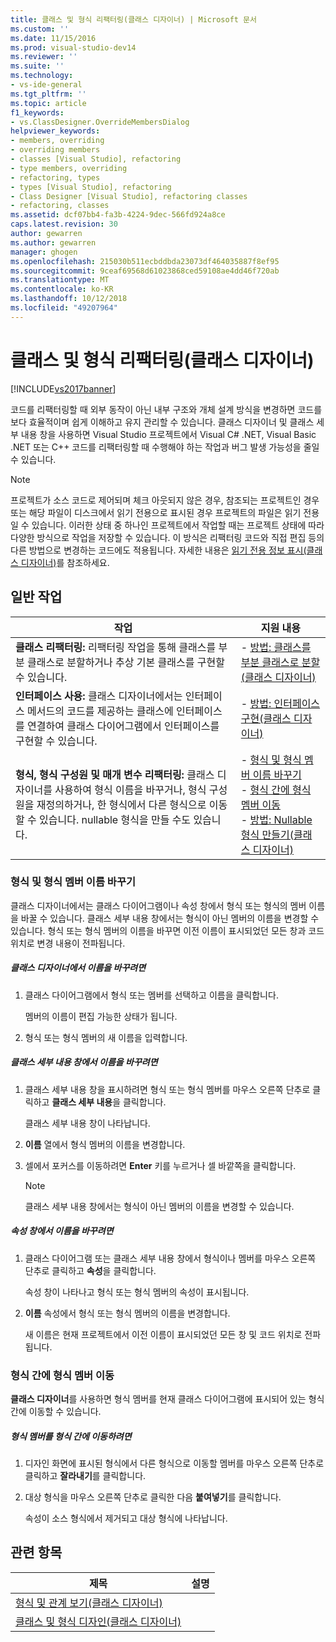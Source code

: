 ```yaml
---
title: 클래스 및 형식 리팩터링(클래스 디자이너) | Microsoft 문서
ms.custom: ''
ms.date: 11/15/2016
ms.prod: visual-studio-dev14
ms.reviewer: ''
ms.suite: ''
ms.technology:
- vs-ide-general
ms.tgt_pltfrm: ''
ms.topic: article
f1_keywords:
- vs.ClassDesigner.OverrideMembersDialog
helpviewer_keywords:
- members, overriding
- overriding members
- classes [Visual Studio], refactoring
- type members, overriding
- refactoring, types
- types [Visual Studio], refactoring
- Class Designer [Visual Studio], refactoring classes
- refactoring, classes
ms.assetid: dcf07bb4-fa3b-4224-9dec-566fd924a8ce
caps.latest.revision: 30
author: gewarren
ms.author: gewarren
manager: ghogen
ms.openlocfilehash: 215030b511ecbddbda23073df464035887f8ef95
ms.sourcegitcommit: 9ceaf69568d61023868ced59108ae4dd46f720ab
ms.translationtype: MT
ms.contentlocale: ko-KR
ms.lasthandoff: 10/12/2018
ms.locfileid: "49207964"
---
```

# <a name="refactoring-classes-and-types-class-designer"></a>클래스 및 형식 리팩터링(클래스 디자이너)
[!INCLUDE[vs2017banner](../includes/vs2017banner.md)]

코드를 리팩터링할 때 외부 동작이 아닌 내부 구조와 개체 설계 방식을 변경하면 코드를 보다 효율적이며 쉽게 이해하고 유지 관리할 수 있습니다. 클래스 디자이너 및 클래스 세부 내용 창을 사용하면 Visual Studio 프로젝트에서 Visual C# .NET, Visual Basic .NET 또는 C++ 코드를 리팩터링할 때 수행해야 하는 작업과 버그 발생 가능성을 줄일 수 있습니다.  
  
> [!NOTE]
>  프로젝트가 소스 코드로 제어되며 체크 아웃되지 않은 경우, 참조되는 프로젝트인 경우 또는 해당 파일이 디스크에서 읽기 전용으로 표시된 경우 프로젝트의 파일은 읽기 전용일 수 있습니다. 이러한 상태 중 하나인 프로젝트에서 작업할 때는 프로젝트 상태에 따라 다양한 방식으로 작업을 저장할 수 있습니다. 이 방식은 리팩터링 코드와 직접 편집 등의 다른 방법으로 변경하는 코드에도 적용됩니다. 자세한 내용은 [읽기 전용 정보 표시(클래스 디자이너)](http://msdn.microsoft.com/en-us/33e2d3a9-1668-4d10-ae56-fa09b3156e0a)를 참조하세요.  
  
## <a name="common-tasks"></a>일반 작업  
  
|작업|지원 내용|  
|----------|------------------------|  
|**클래스 리팩터링:** 리팩터링 작업을 통해 클래스를 부분 클래스로 분할하거나 추상 기본 클래스를 구현할 수 있습니다.|-   [방법: 클래스를 부분 클래스로 분할(클래스 디자이너)](../ide/how-to-split-a-class-into-partial-classes-class-designer.md)|  
|**인터페이스 사용:** 클래스 디자이너에서는 인터페이스 메서드의 코드를 제공하는 클래스에 인터페이스를 연결하여 클래스 다이어그램에서 인터페이스를 구현할 수 있습니다.|-   [방법: 인터페이스 구현(클래스 디자이너)](../ide/how-to-implement-an-interface-class-designer.md)|  
|**형식, 형식 구성원 및 매개 변수 리팩터링:** 클래스 디자이너를 사용하여 형식 이름을 바꾸거나, 형식 구성원을 재정의하거나, 한 형식에서 다른 형식으로 이동할 수 있습니다. nullable 형식을 만들 수도 있습니다.|-   [형식 및 형식 멤버 이름 바꾸기](../ide/refactoring-classes-and-types-class-designer.md#RenamingTypesAndMembers)<br />-   [형식 간에 형식 멤버 이동](../ide/refactoring-classes-and-types-class-designer.md#MovingTypeMembers)<br />-   [방법: Nullable 형식 만들기(클래스 디자이너)](../ide/how-to-create-a-nullable-type-class-designer.md)|  
  
###  <a name="RenamingTypesAndMembers"></a> 형식 및 형식 멤버 이름 바꾸기  
 클래스 디자이너에서는 클래스 다이어그램이나 속성 창에서 형식 또는 형식의 멤버 이름을 바꿀 수 있습니다. 클래스 세부 내용 창에서는 형식이 아닌 멤버의 이름을 변경할 수 있습니다. 형식 또는 형식 멤버의 이름을 바꾸면 이전 이름이 표시되었던 모든 창과 코드 위치로 변경 내용이 전파됩니다.  
  
##### <a name="to-rename-a-name-in-the-class-designer"></a>클래스 디자이너에서 이름을 바꾸려면  
  
1.  클래스 다이어그램에서 형식 또는 멤버를 선택하고 이름을 클릭합니다.  
  
     멤버의 이름이 편집 가능한 상태가 됩니다.  
  
2.  형식 또는 형식 멤버의 새 이름을 입력합니다.  
  
##### <a name="to-rename-a-name-in-the-class-details-window"></a>클래스 세부 내용 창에서 이름을 바꾸려면  
  
1.  클래스 세부 내용 창을 표시하려면 형식 또는 형식 멤버를 마우스 오른쪽 단추로 클릭하고 **클래스 세부 내용**을 클릭합니다.  
  
     클래스 세부 내용 창이 나타납니다.  
  
2.  **이름** 열에서 형식 멤버의 이름을 변경합니다.  
  
3.  셀에서 포커스를 이동하려면 **Enter** 키를 누르거나 셀 바깥쪽을 클릭합니다.  
  
    > [!NOTE]
    >  클래스 세부 내용 창에서는 형식이 아닌 멤버의 이름을 변경할 수 있습니다.  
  
##### <a name="to-rename-a-name-in-the-properties-window"></a>속성 창에서 이름을 바꾸려면  
  
1.  클래스 다이어그램 또는 클래스 세부 내용 창에서 형식이나 멤버를 마우스 오른쪽 단추로 클릭하고 **속성**을 클릭합니다.  
  
     속성 창이 나타나고 형식 또는 형식 멤버의 속성이 표시됩니다.  
  
2.  **이름** 속성에서 형식 또는 형식 멤버의 이름을 변경합니다.  
  
     새 이름은 현재 프로젝트에서 이전 이름이 표시되었던 모든 창 및 코드 위치로 전파됩니다.  
  
###  <a name="MovingTypeMembers"></a> 형식 간에 형식 멤버 이동  
 **클래스 디자이너**를 사용하면 형식 멤버를 현재 클래스 다이어그램에 표시되어 있는 형식 간에 이동할 수 있습니다.  
  
##### <a name="to-move-a-type-member-from-one-type-to-another"></a>형식 멤버를 형식 간에 이동하려면  
  
1.  디자인 화면에 표시된 형식에서 다른 형식으로 이동할 멤버를 마우스 오른쪽 단추로 클릭하고 **잘라내기**를 클릭합니다.  
  
2.  대상 형식을 마우스 오른쪽 단추로 클릭한 다음 **붙여넣기**를 클릭합니다.  
  
     속성이 소스 형식에서 제거되고 대상 형식에 나타납니다.  
  
## <a name="related-topics"></a>관련 항목  
  
|제목|설명|  
|-----------|-----------------|  
|[형식 및 관계 보기(클래스 디자이너)](../ide/viewing-types-and-relationships-class-designer.md)||  
|[클래스 및 형식 디자인(클래스 디자이너)](../ide/designing-classes-and-types-class-designer.md)||



